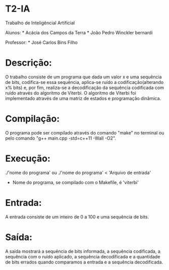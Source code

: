# T2-IA
Trabalho de Inteligêncial Artificial

Alunos:
    * Acácia dos Campos da Terra
    * João Pedro Winckler bernardi

Professor:
    * José Carlos Bins Filho

# Descrição:
  O trabalho consiste de um programa que dada um valor x e uma sequência de bits, codifica-se essa sequência, aplica-se ruído a codificação(alterando x% bits) e, por fim, realiza-se a decodificação da sequência codificada com ruído através do algoritmo de Viterbi.
  O algoritmo de Viterbi foi implementado através de uma matriz de estados e programação dinâmica.

# Compilação:
  O programa pode ser compilado através do comando "make" no terminal ou pelo comando "g++ main.cpp -std=c++11 -Wall -O2".

# Execução:
  ./'nome do programa' ou ./'nome do programa' < 'Arquivo de entrada'
  * Nome do programa, se compilado com o Makefile, é 'viterbi'

# Entrada:
  A entrada consiste de um inteiro de 0 a 100 e uma sequência de bits.

# Saída:
  A saída mostrará a sequência de bits informada, a sequência codificada, a sequência com o ruído aplicado, a sequência decodificada e a quantidade de bits errados quando comparamos a entrada e a sequência decodificada.
